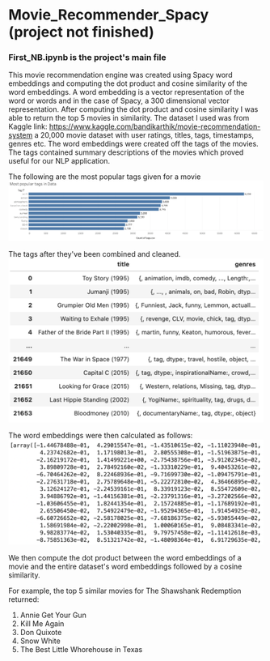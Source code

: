 # Movie_Recommender_Spacy (project not finished)

### First_NB.ipynb is the project's main file

This movie recommendation engine was created using Spacy word embeddings and computing the dot product and cosine similarity of the word embeddings. A word embedding is a vector representation of the word or words and in the case of Spacy, a 300 dimensional vector representation. After computing the dot product and cosine similarity I was able to return the top 5 movies in similarity. The dataset I used was from Kaggle link: https://www.kaggle.com/bandikarthik/movie-recommendation-system a 20,000 movie dataset with user ratings, titles, tags, timestamps, genres etc. The word embeddings were created off the tags of the movies. The tags contained summary descriptions of the movies which proved useful for our NLP application. 

The following are the most popular tags given for a movie
![](images/most_pop_tags.png)

The tags after they've been combined and cleaned.
![](images/tags.png)

The word embeddings were then calculated as follows:
![](images/word_embedddings.png)

We then compute the dot product between the word embeddings of a movie and the entire dataset's word embeddings followed by a cosine similarity. 

For example, the top 5 similar movies for The Shawshank Redemption returned: 
1. Annie Get Your Gun 
2. Kill Me Again
3. Don Quixote
4. Snow White
5. The Best Little Whorehouse in Texas
